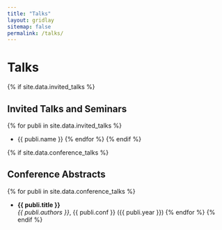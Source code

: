 ```yaml
---
title: "Talks"
layout: gridlay
sitemap: false
permalink: /talks/
---
```


# Talks

{% if site.data.invited_talks %}
## Invited Talks and Seminars

{% for publi in site.data.invited_talks %}
* {{ publi.name }}
{% endfor %}
{% endif %}

{% if site.data.conference_talks %}
## Conference Abstracts

{% for publi in site.data.conference_talks %}
* <strong>{{ publi.title }}</strong> <br/> <i>{{ publi.authors }}</i>, {{ publi.conf }} ({{ publi.year }})
{% endfor %}
{% endif %}
